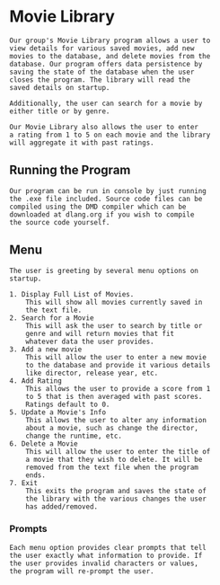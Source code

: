 # Movie Library

	Our group's Movie Library program allows a user to 
	view details for various saved movies, add new
	movies to the database, and delete movies from the
	database. Our program offers data persistence by
	saving the state of the database when the user 
	closes the program. The library will read the 
	saved details on startup. 

	Additionally, the user can search for a movie by
	either title or by genre. 

	Our Movie Library also allows the user to enter
	a rating from 1 to 5 on each movie and the library
	will aggregate it with past ratings.

## Running the Program
	
	Our program can be run in console by just running
	the .exe file included. Source code files can be
	compiled using the DMD compiler which can be
	downloaded at dlang.org if you wish to compile
	the source code yourself. 

## Menu
	
	The user is greeting by several menu options on 
	startup.

	1. Display Full List of Movies.
		This will show all movies currently saved in 
		the text file.
	2. Search for a Movie
		This will ask the user to search by title or
		genre and will return movies that fit 
		whatever data the user provides.
	3. Add a new movie
		This will allow the user to enter a new movie
		to the database and provide it various details
		like director, release year, etc.
	4. Add Rating
		This allows the user to provide a score from 1
		to 5 that is then averaged with past scores. 
		Ratings default to 0.
	5. Update a Movie's Info
		This allows the user to alter any information
		about a movie, such as change the director, 
		change the runtime, etc.
	6. Delete a Movie
		This will allow the user to enter the title of
		a movie that they wish to delete. It will be 
		removed from the text file when the program
		ends.
	7. Exit
		This exits the program and saves the state of
		the library with the various changes the user
		has added/removed.

### Prompts
	
	Each menu option provides clear prompts that tell
	the user exactly what information to provide. If
	the user provides invalid characters or values, 
	the program will re-prompt the user.